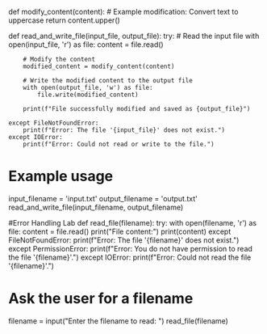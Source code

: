 def modify_content(content):
    # Example modification: Convert text to uppercase
    return content.upper()

def read_and_write_file(input_file, output_file):
    try:
        # Read the input file
        with open(input_file, 'r') as file:
            content = file.read()
        
        # Modify the content
        modified_content = modify_content(content)
        
        # Write the modified content to the output file
        with open(output_file, 'w') as file:
            file.write(modified_content)
        
        print(f"File successfully modified and saved as {output_file}")
    
    except FileNotFoundError:
        print(f"Error: The file '{input_file}' does not exist.")
    except IOError:
        print(f"Error: Could not read or write to the file.")

# Example usage
input_filename = 'input.txt'
output_filename = 'output.txt'
read_and_write_file(input_filename, output_filename)

#Error Handling Lab 
def read_file(filename):
    try:
        with open(filename, 'r') as file:
            content = file.read()
            print("File content:")
            print(content)
    except FileNotFoundError:
        print(f"Error: The file '{filename}' does not exist.")
    except PermissionError:
        print(f"Error: You do not have permission to read the file '{filename}'.")
    except IOError:
        print(f"Error: Could not read the file '{filename}'.")

# Ask the user for a filename
filename = input("Enter the filename to read: ")
read_file(filename)
